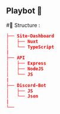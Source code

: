 ## Playbot 🎯

#🦺 Structure :

```json
├── Site-Dashboard
│   ├── Nuxt
│   └── TypeScript
|
├── API
│   ├── Express
│   ├── NodeJS
│   └── JS
|
├── Discord-Bot
│   ├── JS
│   └── Json
|
└── 
```
